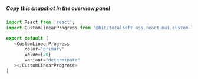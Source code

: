 ##### Copy this snapshot in the overview panel
 ```js
 import React from 'react';
import CustomLinearProgress from '@bit/totalsoft_oss.react-mui.custom-linear-progress';

export default (
	<CustomLinearProgress
		color="primary"
		value={20}
		variant="determinate"
	></CustomLinearProgress>
)
 ```